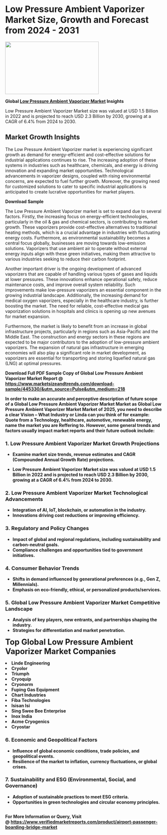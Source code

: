 <H1>Low Pressure Ambient Vaporizer Market Size, Growth and Forecast from 2024 - 2031</H1><img class="aligncenter size-medium wp-image-584254" src="https://thirdeyenews.in/wp-content/uploads/2024/09/Global-Market-Research-300x168.jpeg" alt="" width="300" height="168" /><p><strong>Global&nbsp;<a href="https://www.marketsizeandtrends.com/download-sample/445330/&amp;utm_source=Pulse&amp;utm_medium=218">Low Pressure Ambient Vaporizer Market</a> Insights</strong></p><p>Low Pressure Ambient Vaporizer Market size was valued at USD 1.5 Billion in 2022 and is projected to reach USD 2.3 Billion by 2030, growing at a CAGR of 6.4% from 2024 to 2030.</p><p><h2>Market Growth Insights</h2> <p>The Low Pressure Ambient Vaporizer market is experiencing significant growth as demand for energy-efficient and cost-effective solutions for industrial applications continues to rise. The increasing adoption of these systems in industries such as healthcare, chemicals, and energy is driving innovation and expanding market opportunities. Technological advancements in vaporizer designs, coupled with rising environmental concerns, are expected to fuel further growth. Moreover, the growing need for customized solutions to cater to specific industrial applications is anticipated to create lucrative opportunities for market players.</p> <p><strong>Download Sample</strong></p> <p>The Low Pressure Ambient Vaporizer market is set to expand due to several factors. Firstly, the increasing focus on energy-efficient technologies, particularly in the oil & gas and chemical sectors, is contributing to market growth. These vaporizers provide cost-effective alternatives to traditional heating methods, which is a crucial advantage in industries with fluctuating energy costs. Furthermore, as environmental sustainability becomes a central focus globally, businesses are moving towards low-emission solutions. Vaporizers that use ambient air to operate without external energy inputs align with these green initiatives, making them attractive to various industries seeking to reduce their carbon footprint.</p> <p>Another important driver is the ongoing development of advanced vaporizers that are capable of handling various types of gases and liquids at lower pressures. These innovations enhance operational safety, reduce maintenance costs, and improve overall system reliability. Such improvements make low-pressure vaporizers an essential component in the growing industrial landscape. Additionally, the increasing demand for medical oxygen vaporizers, especially in the healthcare industry, is further boosting the market. The need for reliable, cost-effective medical gas vaporization solutions in hospitals and clinics is opening up new avenues for market expansion.</p> <p>Furthermore, the market is likely to benefit from an increase in global infrastructure projects, particularly in regions such as Asia-Pacific and the Middle East. The construction and energy sectors in these regions are expected to be major contributors to the adoption of low-pressure ambient vaporizers. The expansion of natural gas infrastructure in emerging economies will also play a significant role in market development, as vaporizers are essential for transporting and storing liquefied natural gas (LNG) at optimal pressures.</p> <p><strong></p><p><span class=""><strong>Download Full PDF Sample Copy of Global Low Pressure Ambient Vaporizer Market Report</strong> @ <a href="https://www.marketsizeandtrends.com/download-sample/445330/&amp;utm_source=Pulse&amp;utm_medium=218" target="_blank">https://www.marketsizeandtrends.com/download-sample/445330/&amp;utm_source=Pulse&amp;utm_medium=218</a></span></p><p>In order to make an accurate and perceptive description of future scope of a Global&nbsp;Low Pressure Ambient Vaporizer Market Market as Global&nbsp;Low Pressure Ambient Vaporizer Market Market of 2025, you need to describe a clear Vision &ndash; What Industry or Linda can you think of for example: Quote from a Technology, healthcare, automotive, renewable energy, name the market you are Reffering to. However, some general trends and factors usually impact market reports and their future outlook include:</p><h3>1.&nbsp;<strong>Low Pressure Ambient Vaporizer Market Growth Projections</strong></h3><ul><li>Examine market size trends, revenue estimates and CAGR (Compounded Annual Growth Rate) projections.</li><li><p>Low Pressure Ambient Vaporizer Market size was valued at USD 1.5 Billion in 2022 and is projected to reach USD 2.3 Billion by 2030, growing at a CAGR of 6.4% from 2024 to 2030.</p></li></ul><h3>2.&nbsp;<strong>Low Pressure Ambient Vaporizer Market Technological Advancements</strong></h3><ul><li>Integration of AI, IoT, blockchain, or automation in the industry.</li><li>Innovations driving cost reductions or improving efficiency.</li></ul><h3>3.&nbsp;<strong>Regulatory and Policy Changes</strong></h3><ul><li>Impact of global and regional regulations, including sustainability and carbon-neutral goals.</li><li>Compliance challenges and opportunities tied to government initiatives.</li></ul><h3>4.&nbsp;<strong>Consumer Behavior Trends</strong></h3><ul><li>Shifts in demand influenced by generational preferences (e.g., Gen Z, Millennials).</li><li>Emphasis on eco-friendly, ethical, or personalized products/services.</li></ul><h3>5.&nbsp;<strong>Global Low Pressure Ambient Vaporizer Market Competitive Landscape</strong></h3><ul><li>Analysis of key players, new entrants, and partnerships shaping the industry.</li><li>Strategies for differentiation and market penetration.</li></ul><p data-pm-slice="1 1 []"><span style="color: inherit; font-family: inherit; font-size: 25px;">Top Global Low Pressure Ambient Vaporizer Market Companies</span></p><div class="" data-test-id=""><p><li>Linde Engineering</li><li> Cryolor</li><li> Triumph</li><li> Cryoquip</li><li> Cryonorm</li><li> Fuping Gas Equipment</li><li> Chart Industries</li><li> Fiba Technologies</li><li> Isisan Isi</li><li> Sing Swee Bee Enterprise</li><li> Inox India</li><li> Acme Cryogenics</li><li> Cryostar</li></p></div><h3>6.&nbsp;<strong>Economic and Geopolitical Factors</strong></h3><ul><li>Influence of global economic conditions, trade policies, and geopolitical events.</li><li>Resilience of the market to inflation, currency fluctuations, or global crises.</li></ul><h3>7.&nbsp;<strong>Sustainability and ESG (Environmental, Social, and Governance)</strong></h3><ul><li>Adoption of sustainable practices to meet ESG criteria.</li><li>Opportunities in green technologies and circular economy principles.</li></ul><h2><strong style="font-size: 14px;">For More Information or Query, Visit @&nbsp;</strong><a style="background-color: #ffffff; font-size: 14px;" href="https://www.marketsizeandtrends.com/report/low-pressure-ambient-vaporizer-market/" target="_blank">https://www.verifiedmarketreports.com/product/airport-passenger-boarding-bridge-market</a></h2>
